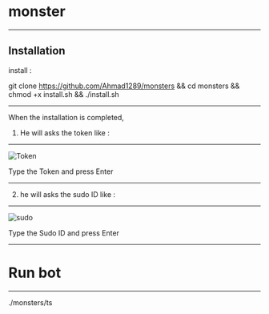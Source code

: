 monster
==============

______________________________________________________________________________________________________________________

Installation
------------

install :

git clone https://github.com/Ahmad1289/monsters && cd monsters && chmod +x install.sh && ./install.sh

______________________________________________________________________________________________________________________

When the installation is completed,

1. He will asks the token
like :
------

![Token](https://e.top4top.net/p_84060nx91.jpg)

Type the Token and press Enter

______________________________________________________________________________________________________________________

2. he will asks the sudo ID
like :
------

![sudo](https://d.top4top.net/p_8405q10k1.jpg)

Type the Sudo ID and press Enter

______________________________________________________________________________________________________________________


Run bot
========

______________________________________________________________________________________________________________________


./monsters/ts
